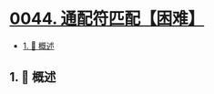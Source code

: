 # [0044. 通配符匹配【困难】](https://github.com/Tdahuyou/TNotes.leetcode/tree/main/notes/0044.%20%E9%80%9A%E9%85%8D%E7%AC%A6%E5%8C%B9%E9%85%8D%E3%80%90%E5%9B%B0%E9%9A%BE%E3%80%91)

<!-- region:toc -->

- [1. 📝 概述](#1--概述)

<!-- endregion:toc -->

## 1. 📝 概述
